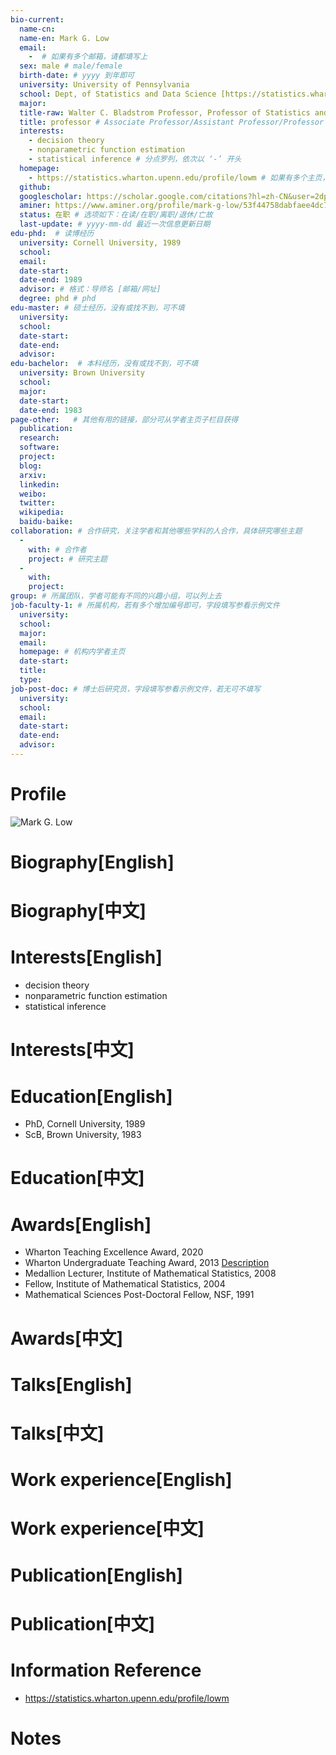 ```yaml
---
bio-current:
  name-cn: 
  name-en: Mark G. Low
  email: 
    -  # 如果有多个邮箱，请都填写上
  sex: male # male/female
  birth-date: # yyyy 到年即可
  university: University of Pennsylvania 
  school: Dept, of Statistics and Data Science [https://statistics.wharton.upenn.edu/] # 格式：学院名称[学院官网链接]
  major: 
  title-raw: Walter C. Bladstrom Professor, Professor of Statistics and Data Science# 主页原始字符串
  title: professor # Associate Professor/Assistant Professor/Professor
  interests: 
    - decision theory
    - nonparametric function estimation
    - statistical inference # 分点罗列，依次以 ‘-’ 开头
  homepage: 
    - https://statistics.wharton.upenn.edu/profile/lowm # 如果有多个主页，请都填写上
  github: 
  googlescholar: https://scholar.google.com/citations?hl=zh-CN&user=2dplmJUAAAAJ
  aminer: https://www.aminer.org/profile/mark-g-low/53f44758dabfaee4dc7d4c4a # 从这里查找 https://www.aminer.org/search/person
  status: 在职 # 选项如下：在读/在职/离职/退休/亡故
  last-update: # yyyy-mm-dd 最近一次信息更新日期
edu-phd:  # 读博经历
  university: Cornell University, 1989
  school: 
  email: 
  date-start: 
  date-end: 1989
  advisor: # 格式：导师名 [邮箱/网址]
  degree: phd # phd
edu-master: # 硕士经历，没有或找不到，可不填
  university: 
  school: 
  date-start: 
  date-end: 
  advisor:
edu-bachelor:  # 本科经历，没有或找不到，可不填
  university: Brown University
  school: 
  major: 
  date-start: 
  date-end: 1983
page-other:   # 其他有用的链接，部分可从学者主页子栏目获得
  publication: 
  research: 
  software: 
  project: 
  blog: 
  arxiv: 
  linkedin: 
  weibo:
  twitter:
  wikipedia:
  baidu-baike:
collaboration: # 合作研究，关注学者和其他哪些学科的人合作，具体研究哪些主题
  - 
    with: # 合作者
    project: # 研究主题
  - 
    with: 
    project: 
group: # 所属团队，学者可能有不同的兴趣小组，可以列上去
job-faculty-1: # 所属机构，若有多个增加编号即可，字段填写参看示例文件
  university: 
  school: 
  major: 
  email: 
  homepage: # 机构内学者主页
  date-start: 
  title: 
  type: 
job-post-doc: # 博士后研究员，字段填写参看示例文件，若无可不填写
  university: 
  school: 
  email: 
  date-start: 
  date-end: 
  advisor: 
---
```


# Profile

![Mark G. Low](https://faculty.wharton.upenn.edu/wp-content/uploads/2012/04/Mark.JPG)

# Biography[English]

# Biography[中文]

# Interests[English]
  - decision theory
  - nonparametric function estimation
  - statistical inference
# Interests[中文]

# Education[English]
  - PhD, Cornell University, 1989
  - ScB, Brown University, 1983
# Education[中文]

# Awards[English]
  - Wharton Teaching Excellence Award, 2020
  - Wharton Undergraduate Teaching Award, 2013 [Description](https://statistics.wharton.upenn.edu/profile/lowm/#)
  - Medallion Lecturer, Institute of Mathematical Statistics, 2008
  - Fellow, Institute of Mathematical Statistics, 2004
  - Mathematical Sciences Post-Doctoral Fellow, NSF, 1991
# Awards[中文]

# Talks[English]

# Talks[中文]

# Work experience[English]

# Work experience[中文]

# Publication[English]

# Publication[中文]

# Information Reference
  - https://statistics.wharton.upenn.edu/profile/lowm
# Notes